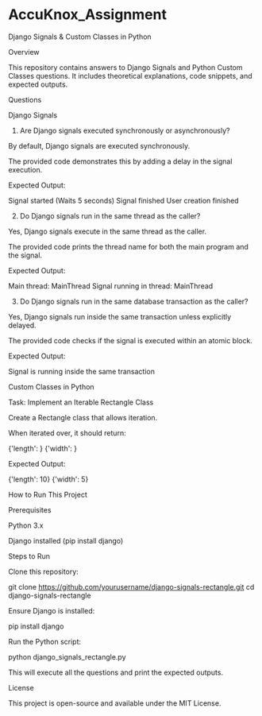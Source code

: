 # AccuKnox_Assignment
Django Signals & Custom Classes in Python

Overview

This repository contains answers to Django Signals and Python Custom Classes questions. It includes theoretical explanations, code snippets, and expected outputs.

Questions

Django Signals

1. Are Django signals executed synchronously or asynchronously?

By default, Django signals are executed synchronously.

The provided code demonstrates this by adding a delay in the signal execution.

Expected Output:

Signal started
(Waits 5 seconds)
Signal finished
User creation finished

2. Do Django signals run in the same thread as the caller?

Yes, Django signals execute in the same thread as the caller.

The provided code prints the thread name for both the main program and the signal.

Expected Output:

Main thread: MainThread
Signal running in thread: MainThread

3. Do Django signals run in the same database transaction as the caller?

Yes, Django signals run inside the same transaction unless explicitly delayed.

The provided code checks if the signal is executed within an atomic block.

Expected Output:

Signal is running inside the same transaction

Custom Classes in Python

Task: Implement an Iterable Rectangle Class

Create a Rectangle class that allows iteration.

When iterated over, it should return:

{'length': <value>}
{'width': <value>}

Expected Output:

{'length': 10}
{'width': 5}

How to Run This Project

Prerequisites

Python 3.x

Django installed (pip install django)

Steps to Run

Clone this repository:

git clone https://github.com/yourusername/django-signals-rectangle.git
cd django-signals-rectangle

Ensure Django is installed:

pip install django

Run the Python script:

python django_signals_rectangle.py

This will execute all the questions and print the expected outputs.

License

This project is open-source and available under the MIT License.

